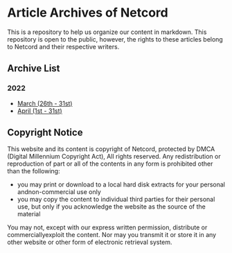 # Article Archives of Netcord
This is a repository to help us organize our content in markdown. This repository is open to the public, however, the rights to these articles belong to Netcord and their respective writers. 

## Archive List
### 2022
- [March (26th - 31st)](https://github.com/NetcordHQ/ArticleArchives/tree/main/2022/March)
- [April (1st - 31st)](https://github.com/NetcordHQ/ArticleArchives/tree/main/2022/April)

## Copyright Notice
This website and its content is copyright of Netcord, protected by DMCA (Digital Millennium Copyright Act), All rights reserved. Any redistribution or reproduction of part or all of the contents in any form is prohibited other than the following:
- you may print or download to a local hard disk extracts for your personal andnon-commercial use only
- you may copy the content to individual third parties for their personal use, but only if you acknowledge the website as the source of the material

You may not, except with our express written permission, distribute or commerciallyexploit the content. Nor may you transmit it or store it in any other website or other form of electronic retrieval system. 
